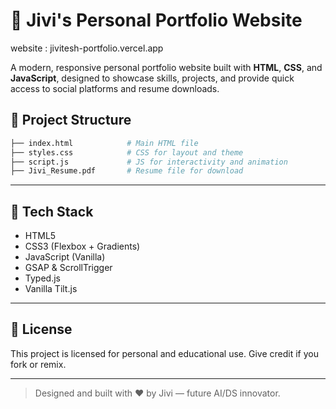 # 💼 Jivi's Personal Portfolio Website
website : jivitesh-portfolio.vercel.app

A modern, responsive personal portfolio website built with **HTML**, **CSS**, and **JavaScript**, designed to showcase skills, projects, and provide quick access to social platforms and resume downloads.



## 📁 Project Structure
```bash
├── index.html            # Main HTML file
├── styles.css            # CSS for layout and theme
├── script.js             # JS for interactivity and animation
├── Jivi_Resume.pdf       # Resume file for download
```

---

## 🔧 Tech Stack
- HTML5
- CSS3 (Flexbox + Gradients)
- JavaScript (Vanilla)
- GSAP & ScrollTrigger
- Typed.js
- Vanilla Tilt.js



---
## 📃 License
This project is licensed for personal and educational use. Give credit if you fork or remix.

---

> Designed and built with ❤️ by Jivi — future AI/DS innovator.
